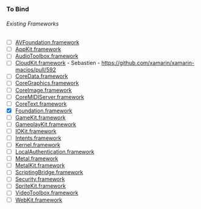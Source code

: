 ### To Bind
###### Existing Frameworks
- [ ] [AVFoundation.framework](https://github.com/xamarin/xamarin-macios/wiki/AVFoundation-macOS-Beta4)
- [ ] [AppKit.framework](https://github.com/xamarin/xamarin-macios/wiki/AppKit-macOS-Beta4)
- [ ] [AudioToolbox.framework](https://github.com/xamarin/xamarin-macios/wiki/AudioToolbox-macOS-Beta4)
- [ ] [CloudKit.framework](https://github.com/xamarin/xamarin-macios/wiki/CloudKit-macOS-Beta4) - Sebastien - https://github.com/xamarin/xamarin-macios/pull/592
- [ ] [CoreData.framework](https://github.com/xamarin/xamarin-macios/wiki/CoreData-macOS-Beta4)
- [ ] [CoreGraphics.framework](https://github.com/xamarin/xamarin-macios/wiki/CoreGraphics-macOS-Beta4)
- [ ] [CoreImage.framework](https://github.com/xamarin/xamarin-macios/wiki/CoreImage-macOS-Beta4)
- [ ] [CoreMIDIServer.framework](https://github.com/xamarin/xamarin-macios/wiki/CoreMIDIServer-macOS-Beta4)
- [ ] [CoreText.framework](https://github.com/xamarin/xamarin-macios/wiki/CoreText-macOS-Beta4)
- [x] [Foundation.framework](https://github.com/xamarin/xamarin-macios/wiki/Foundation-macOS-Beta4)
- [ ] [GameKit.framework](https://github.com/xamarin/xamarin-macios/wiki/GameKit-macOS-Beta4)
- [ ] [GameplayKit.framework](https://github.com/xamarin/xamarin-macios/wiki/GameplayKit-macOS-Beta4)
- [ ] [IOKit.framework](https://github.com/xamarin/xamarin-macios/wiki/IOKit-macOS-Beta4)
- [ ] [Intents.framework](https://github.com/xamarin/xamarin-macios/wiki/Intents-macOS-Beta4)
- [ ] [Kernel.framework](https://github.com/xamarin/xamarin-macios/wiki/Kernel-macOS-Beta4)
- [ ] [LocalAuthentication.framework](https://github.com/xamarin/xamarin-macios/wiki/LocalAuthentication-macOS-Beta4)
- [ ] [Metal.framework](https://github.com/xamarin/xamarin-macios/wiki/Metal-macOS-Beta4)
- [ ] [MetalKit.framework](https://github.com/xamarin/xamarin-macios/wiki/MetalKit-macOS-Beta4)
- [ ] [ScriptingBridge.framework](https://github.com/xamarin/xamarin-macios/wiki/ScriptingBridge-macOS-Beta4)
- [ ] [Security.framework](https://github.com/xamarin/xamarin-macios/wiki/Security-macOS-Beta4)
- [ ] [SpriteKit.framework](https://github.com/xamarin/xamarin-macios/wiki/SpriteKit-macOS-Beta4)
- [ ] [VideoToolbox.framework](https://github.com/xamarin/xamarin-macios/wiki/VideoToolbox-macOS-Beta4)
- [ ] [WebKit.framework](https://github.com/xamarin/xamarin-macios/wiki/WebKit-macOS-Beta4)
